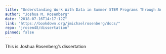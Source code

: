 ```yaml
---
title: "Understanding Work With Data in Summer STEM Programs Through An Experience Sampling Method Approach"
author: "Joshua M. Rosenberg"
date: "2018-07-16T14:17:12Z"
link: "https://bookdown.org/jmichaelrosenberg/docs/"
repo: "jrosen48/dissertation"
pinned: false
---
```


This is Joshua Rosenberg’s dissertation
